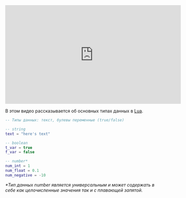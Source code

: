 <center> <iframe width="560" height="315" src="https://www.youtube.com/embed/guBUdlA1s6A?si=bEXSyO_KV4yFZhbf" title="YouTube video player" frameborder="0" allow="accelerometer; autoplay; clipboard-write; encrypted-media; gyroscope; picture-in-picture; web-share" referrerpolicy="strict-origin-when-cross-origin" allowfullscreen></iframe> </center>

В этом видео рассказывается об основных типах данных в [Lua](<../../Lua/Lua.md>).

```lua
-- Типы данных: текст, булевы переменные (true/false)

-- string
text = "here's text"

-- boolean
t_var = true
f_var = false

-- number*
num_int = 1
num_float = 0.1 
num_negative = -10
```

*\*Тип данных number является универсальным и может содержать в себе как целочисленные значения так и с плавающей запятой.*